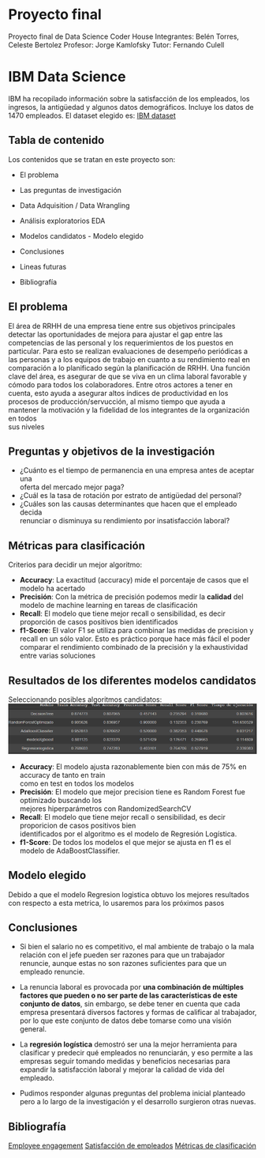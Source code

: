 # Proyecto final
Proyecto final de Data Science Coder House 
Integrantes: Belén Torres, Celeste Bertolez
Profesor: Jorge Kamlofsky
Tutor: Fernando Culell


# IBM Data Science

IBM ha recopilado información sobre la satisfacción de los empleados, los ingresos, la antigüedad y algunos datos demográficos. Incluye los datos de 1470 empleados. El dataset elegido es:
[IBM dataset](https://www.kaggle.com/datasets/pavansubhasht/ibm-hr-analytics-attrition-dataset?utm_source=canva&utm_medium=iframely)




## Tabla de contenido

Los contenidos que se tratan en este proyecto son:

- El problema

- Las preguntas de investigación

- Data Adquisition / Data Wrangling

- Análisis exploratorios EDA

- Modelos candidatos - Modelo elegido

- Conclusiones

- Lineas futuras

- Bibliografía
##  El problema
El  área  de  RRHH  de  una  empresa  tiene  entre  sus  objetivos  principales detectar  las  oportunidades  de   mejora para ajustar el gap entre las competencias de  las personal y los requerimientos de los puestos en  particular.  Para  esto  se  realizan  evaluaciones  de  desempeño periódicas a las personas y a los equipos  de  trabajo  en  cuanto  a  su  rendimiento  real  en  comparación a lo planificado según la planificación de  RRHH.
Una función clave del área, es asegurar de que se viva  en un clima laboral favorable y cómodo para todos los  colaboradores. Entre otros actores a tener en cuenta,  esto ayuda a asegurar altos índices de productividad en  los  procesos  de  producción/servucción,  al  mismo  tiempo  que  ayuda  a  mantener  la  motivación  y  la  fidelidad de los integrantes de la organización en todos  
sus niveles
## Preguntas y objetivos de la investigación
- ¿Cuánto es el tiempo de permanencia  en una empresa antes de aceptar una  
oferta del mercado mejor paga?
- ¿Cuál es  la  tasa  de  rotación  por  estrato de antigüedad del personal?  
- ¿Cuáles son las causas determinantes  que  hacen  que  el  empleado  decida  
renunciar  o  disminuya  su  rendimiento  por insatisfacción laboral?
## Métricas para clasificación
Criterios para decidir un mejor algoritmo:  
- **Accuracy**: La exactitud (accuracy) mide el porcentaje de casos que el modelo ha acertado
- **Precisión**: Con la métrica de precisión podemos medir la **calidad** del modelo de machine learning en tareas de clasificación
- **Recall**: El modelo que tiene mejor recall o sensibilidad, es decir proporción de casos positivos bien identificados 
- **f1-Score**: El valor F1 se utiliza para combinar las medidas de precision y recall en un sólo valor. Esto es práctico porque hace más fácil el poder comparar el rendimiento combinado de la precisión y la exhaustividad entre varias soluciones
## Resultados de los diferentes modelos candidatos

Seleccionando posibles algoritmos candidatos:
![Comparación entre los resultados](https://github.com/cbertolez/CODERHOUSE_IBMHR/blob/main/modelos%20candidatos.PNG)
- **Accuracy**: El modelo ajusta razonablemente bien con más de 75% en accuracy de tanto en train  
como en test en todos los modelos  
- **Precisión**: El modelo que mejor precision tiene es Random Forest fue optimizado buscando los  
mejores hiperparámetros con RandomizedSearchCV  
- **Recall**: El modelo que tiene mejor recall o sensibilidad, es decir proporicion de casos positivos bien  
identificados por el algoritmo es el modelo de Regresión Logística.  
- **f1-Score**: De todos los modelos el que mejor se ajusta en f1 es el modelo de AdaBoostClassifier.
## Modelo elegido
Debido a que el modelo Regresion logistica obtuvo los mejores resultados con respecto a esta metrica, lo usaremos para los próximos pasos

## Conclusiones
-   Si bien el salario no es competitivo, el mal ambiente de trabajo o la mala relación con el jefe pueden ser razones para que un trabajador renuncie, aunque estas no son razones suficientes para que un empleado renuncie.

-   La renuncia laboral es provocada por **una combinación de múltiples factores que pueden o no ser parte de las características de este conjunto de datos**, sin embargo, se debe tener en cuenta que cada empresa presentará diversos factores y formas de calificar al trabajador, por lo que este conjunto de datos debe tomarse como una visión general.

-   La **regresión logística** demostró ser una la mejor herramienta para clasificar y predecir qué empleados no renunciarán, y eso permite a las empresas seguir tomando medidas y beneficios necesarias para expandir la satisfacción laboral y mejorar la calidad de vida del empleado.

-   Pudimos responder algunas preguntas del problema inicial planteado pero a lo largo de la investigación y el desarrollo surgieron otras nuevas.
## Bibliografía
[Employee engagement](https://www.comparably.com/companies/ibm/employee-engagement)
[Satisfacción de empleados](https://www.questionpro.com/blog/es/como-hacer-encuestas-de-satisfaccion-de-empleados/)
[Métricas de clasificación](https://www.iartificial.net/precision-recall-f1-accuracy-en-clasificacion/)







